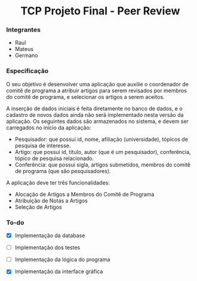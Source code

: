 <h1 align="center">TCP Projeto Final - Peer Review</h1>

### Integrantes

* Raul
* Mateus
* Germano


### Especificação

O seu objetivo é desenvolver uma aplicação que auxilie o coordenador de comitê de programa a atribuir artigos para
serem revisados por membros do comitê de programa, e selecionar os artigos a serem aceitos.

A inserção de dados iniciais é feita diretamente no banco de dados, e o cadastro de novos dados ainda não será
implementado nesta versão da aplicação. Os seguintes dados são armazenados no sistema, e devem ser carregados
no início da aplicação:
* Pesquisador: que possui id, nome, afiliação (universidade), tópicos de pesquisa de interesse.
* Artigo: que possui id, título, autor (que é um pesquisador), conferência, tópico de pesquisa relacionado.
* Conferência: que possui sigla, artigos submetidos, membros do comitê de programa (que são
pesquisadores).

A aplicação deve ter três funcionalidades:
* Alocação de	Artigos	a Membros do Comitê	de Programa
* Atribuição de Notas	a Artigos
* Seleção	de Artigos



### To-do
- [X] Implementação da database
- [ ] Implementação dos testes
- [ ] Implementação da lógica do programa
- [X] Implementação da interface gráfica


